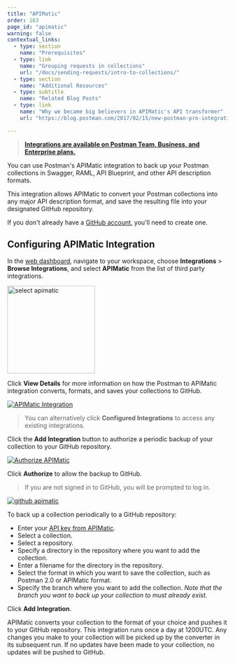 ```yaml
---
title: "APIMatic"
order: 163
page_id: "apimatic"
warning: false
contextual_links:
  - type: section
    name: "Prerequisites"
  - type: link
    name: "Grouping requests in collections"
    url: "/docs/sending-requests/intro-to-collections/"
  - type: section
    name: "Additional Resources"
  - type: subtitle
    name: "Related Blog Posts"
  - type: link
    name: "Why we became big believers in APIMatic's API transformer"
    url: "https://blog.postman.com/2017/02/15/new-postman-pro-integration-apimatics-api-transformer/"

---
```


> __[Integrations are available on Postman Team, Business, and Enterprise plans.](https://www.getpostman.com/pricing)__

You can use Postman's APIMatic integration to back up your Postman collections in Swagger, RAML, API Blueprint, and other API description formats.

This integration allows APIMatic to convert your Postman collections into any major API description format, and save the resulting file into your designated GitHub repository.

If you don't already have a [GitHub account](https://github.com/), you'll need to create one.

## Configuring APIMatic Integration

In the [web dashboard](https://go.postman.co/workspaces), navigate to your workspace, choose **Integrations** &gt; **Browse Integrations**, and select **APIMatic** from the list of third party integrations.

<img alt="select apimatic" src="https://assets.postman.com/postman-docs/integrations_APImatic.png" width="200px"/>

Click **View Details** for more information on how the Postman to APIMatic integration converts, formats, and saves your collections to GitHub.

[![APIMatic Integration](https://assets.postman.com/postman-docs/apimatic-integration-overview.jpg)](https://assets.postman.com/postman-docs/apimatic-integration-overview.jpg)

> You can alternatively click **Configured Integrations** to access any existing integrations.

Click the **Add Integration** button to authorize a periodic backup of your collection to your GitHub repository.

[![Authorize APIMatic](https://assets.postman.com/postman-docs/authorize-apimatic-integration.jpg)](https://assets.postman.com/postman-docs/authorize-apimatic-integration.jpg)

Click **Authorize** to allow the backup to GitHub.

> If you are not signed in to GitHub, you will be prompted to log in.

[![github apimatic](https://assets.postman.com/postman-docs/apimatic-integration-config.jpg)](https://assets.postman.com/postman-docs/WS-integrations-github-authorized1-a.png)

To back up a collection periodically to a GitHub repository:

* Enter your [API key from APIMatic](https://docs.apimatic.io/getting-started/manage-apis/#view-api-integration-keys).
* Select a collection.
* Select a repository.
* Specify a directory in the repository where you want to add the collection.
* Enter a filename for the directory in the repository.
* Select the format in which you want to save the collection, such as Postman 2.0 or APIMatic format.
* Specify the branch where you want to add the collection. _Note that the branch you want to back up your collection to must already exist._

Click **Add Integration**.

APIMatic converts your collection to the format of your choice and pushes it to your GitHub repository. This integration runs once a day at 1200UTC. Any changes you make to your collection will be picked up by the converter in its subsequent run. If no updates have been made to your collection, no updates will be pushed to GitHub.
